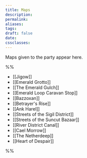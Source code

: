 ```yaml
---
title: Maps
description: 
permalink: 
aliases: 
tags: 
draft: false
date: 
cssclasses:
---
```

Maps given to the party appear here.

%% 
- [[Jigow]] 
- [[Emerald Grotto]] 
- [[The Emerald Gulch]] 
- [[Emerald Loop Caravan Stop]] 
- [[Bazzoxan]] 
- [[Betrayer's Rise]] 
- [[Ank Harel]] 
- [[Streets of the Sigil District]] 
- [[Streets of the Suncut Bazaar]] 
- [[River District Canal]] 
- [[Cael Morrow]] 
- [[The Netherdeep]] 
- [[Heart of Despair]] 

%% 
